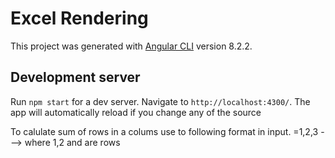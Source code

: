 # Excel Rendering

This project was generated with [Angular CLI](https://github.com/angular/angular-cli) version 8.2.2.

## Development server

Run `npm start` for a dev server. Navigate to `http://localhost:4300/`. The app will automatically reload if you change any of the source 

To calulate sum of rows in a colums use to following format in input.
  =1,2,3 ---> where 1,2 and are rows
